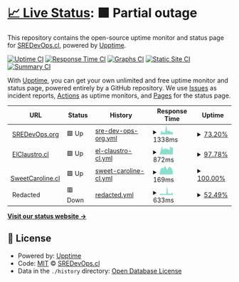 # [📈 Live Status](https://sredevopsdev.github.io/sredevops-upptime): <!--live status--> **🟧 Partial outage**

This repository contains the open-source uptime monitor and status page for [SREDevOps.cl](https://sredevops.cl), powered by [Upptime](https://github.com/upptime/upptime).

[![Uptime CI](https://github.com/sredevopsdev/sredevops-upptime/workflows/Uptime%20CI/badge.svg)](https://github.com/sredevopsdev/sredevops-upptime/actions?query=workflow%3A%22Uptime+CI%22)
[![Response Time CI](https://github.com/sredevopsdev/sredevops-upptime/workflows/Response%20Time%20CI/badge.svg)](https://github.com/sredevopsdev/sredevops-upptime/actions?query=workflow%3A%22Response+Time+CI%22)
[![Graphs CI](https://github.com/sredevopsdev/sredevops-upptime/workflows/Graphs%20CI/badge.svg)](https://github.com/sredevopsdev/sredevops-upptime/actions?query=workflow%3A%22Graphs+CI%22)
[![Static Site CI](https://github.com/sredevopsdev/sredevops-upptime/workflows/Static%20Site%20CI/badge.svg)](https://github.com/sredevopsdev/sredevops-upptime/actions?query=workflow%3A%22Static+Site+CI%22)
[![Summary CI](https://github.com/sredevopsdev/sredevops-upptime/workflows/Summary%20CI/badge.svg)](https://github.com/sredevopsdev/sredevops-upptime/actions?query=workflow%3A%22Summary+CI%22)

With [Upptime](https://upptime.js.org), you can get your own unlimited and free uptime monitor and status page, powered entirely by a GitHub repository. We use [Issues](https://github.com/sredevopsdev/sredevops-upptime/issues) as incident reports, [Actions](https://github.com/sredevopsdev/sredevops-upptime/actions) as uptime monitors, and [Pages](https://sredevopsdev.github.io/sredevops-upptime) for the status page.

<!--start: status pages-->
<!-- This summary is generated by Upptime (https://github.com/upptime/upptime) -->
<!-- Do not edit this manually, your changes will be overwritten -->
<!-- prettier-ignore -->
| URL | Status | History | Response Time | Uptime |
| --- | ------ | ------- | ------------- | ------ |
| <img alt="" src="https://icons.duckduckgo.com/ip3/sredevops.org.ico" height="13"> [SREDevOps.org](https://sredevops.org) | 🟩 Up | [sre-dev-ops-org.yml](https://github.com/sredevopsdev/sredevops-upptime/commits/HEAD/history/sre-dev-ops-org.yml) | <details><summary><img alt="Response time graph" src="./graphs/sre-dev-ops-org/response-time-week.png" height="20"> 1338ms</summary><br><a href="https://status.sredevops.org/history/sre-dev-ops-org"><img alt="Response time 959" src="https://img.shields.io/endpoint?url=https%3A%2F%2Fraw.githubusercontent.com%2Fsredevopsdev%2Fsredevops-upptime%2FHEAD%2Fapi%2Fsre-dev-ops-org%2Fresponse-time.json"></a><br><a href="https://status.sredevops.org/history/sre-dev-ops-org"><img alt="24-hour response time 989" src="https://img.shields.io/endpoint?url=https%3A%2F%2Fraw.githubusercontent.com%2Fsredevopsdev%2Fsredevops-upptime%2FHEAD%2Fapi%2Fsre-dev-ops-org%2Fresponse-time-day.json"></a><br><a href="https://status.sredevops.org/history/sre-dev-ops-org"><img alt="7-day response time 1338" src="https://img.shields.io/endpoint?url=https%3A%2F%2Fraw.githubusercontent.com%2Fsredevopsdev%2Fsredevops-upptime%2FHEAD%2Fapi%2Fsre-dev-ops-org%2Fresponse-time-week.json"></a><br><a href="https://status.sredevops.org/history/sre-dev-ops-org"><img alt="30-day response time 946" src="https://img.shields.io/endpoint?url=https%3A%2F%2Fraw.githubusercontent.com%2Fsredevopsdev%2Fsredevops-upptime%2FHEAD%2Fapi%2Fsre-dev-ops-org%2Fresponse-time-month.json"></a><br><a href="https://status.sredevops.org/history/sre-dev-ops-org"><img alt="1-year response time 959" src="https://img.shields.io/endpoint?url=https%3A%2F%2Fraw.githubusercontent.com%2Fsredevopsdev%2Fsredevops-upptime%2FHEAD%2Fapi%2Fsre-dev-ops-org%2Fresponse-time-year.json"></a></details> | <details><summary><a href="https://status.sredevops.org/history/sre-dev-ops-org">73.20%</a></summary><a href="https://status.sredevops.org/history/sre-dev-ops-org"><img alt="All-time uptime 83.05%" src="https://img.shields.io/endpoint?url=https%3A%2F%2Fraw.githubusercontent.com%2Fsredevopsdev%2Fsredevops-upptime%2FHEAD%2Fapi%2Fsre-dev-ops-org%2Fuptime.json"></a><br><a href="https://status.sredevops.org/history/sre-dev-ops-org"><img alt="24-hour uptime 100.00%" src="https://img.shields.io/endpoint?url=https%3A%2F%2Fraw.githubusercontent.com%2Fsredevopsdev%2Fsredevops-upptime%2FHEAD%2Fapi%2Fsre-dev-ops-org%2Fuptime-day.json"></a><br><a href="https://status.sredevops.org/history/sre-dev-ops-org"><img alt="7-day uptime 73.20%" src="https://img.shields.io/endpoint?url=https%3A%2F%2Fraw.githubusercontent.com%2Fsredevopsdev%2Fsredevops-upptime%2FHEAD%2Fapi%2Fsre-dev-ops-org%2Fuptime-week.json"></a><br><a href="https://status.sredevops.org/history/sre-dev-ops-org"><img alt="30-day uptime 75.40%" src="https://img.shields.io/endpoint?url=https%3A%2F%2Fraw.githubusercontent.com%2Fsredevopsdev%2Fsredevops-upptime%2FHEAD%2Fapi%2Fsre-dev-ops-org%2Fuptime-month.json"></a><br><a href="https://status.sredevops.org/history/sre-dev-ops-org"><img alt="1-year uptime 83.05%" src="https://img.shields.io/endpoint?url=https%3A%2F%2Fraw.githubusercontent.com%2Fsredevopsdev%2Fsredevops-upptime%2FHEAD%2Fapi%2Fsre-dev-ops-org%2Fuptime-year.json"></a></details>
| <img alt="" src="https://icons.duckduckgo.com/ip3/elclaustro.cl.ico" height="13"> [ElClaustro.cl](https://elclaustro.cl) | 🟩 Up | [el-claustro-cl.yml](https://github.com/sredevopsdev/sredevops-upptime/commits/HEAD/history/el-claustro-cl.yml) | <details><summary><img alt="Response time graph" src="./graphs/el-claustro-cl/response-time-week.png" height="20"> 872ms</summary><br><a href="https://status.sredevops.org/history/el-claustro-cl"><img alt="Response time 1013" src="https://img.shields.io/endpoint?url=https%3A%2F%2Fraw.githubusercontent.com%2Fsredevopsdev%2Fsredevops-upptime%2FHEAD%2Fapi%2Fel-claustro-cl%2Fresponse-time.json"></a><br><a href="https://status.sredevops.org/history/el-claustro-cl"><img alt="24-hour response time 1053" src="https://img.shields.io/endpoint?url=https%3A%2F%2Fraw.githubusercontent.com%2Fsredevopsdev%2Fsredevops-upptime%2FHEAD%2Fapi%2Fel-claustro-cl%2Fresponse-time-day.json"></a><br><a href="https://status.sredevops.org/history/el-claustro-cl"><img alt="7-day response time 872" src="https://img.shields.io/endpoint?url=https%3A%2F%2Fraw.githubusercontent.com%2Fsredevopsdev%2Fsredevops-upptime%2FHEAD%2Fapi%2Fel-claustro-cl%2Fresponse-time-week.json"></a><br><a href="https://status.sredevops.org/history/el-claustro-cl"><img alt="30-day response time 700" src="https://img.shields.io/endpoint?url=https%3A%2F%2Fraw.githubusercontent.com%2Fsredevopsdev%2Fsredevops-upptime%2FHEAD%2Fapi%2Fel-claustro-cl%2Fresponse-time-month.json"></a><br><a href="https://status.sredevops.org/history/el-claustro-cl"><img alt="1-year response time 1013" src="https://img.shields.io/endpoint?url=https%3A%2F%2Fraw.githubusercontent.com%2Fsredevopsdev%2Fsredevops-upptime%2FHEAD%2Fapi%2Fel-claustro-cl%2Fresponse-time-year.json"></a></details> | <details><summary><a href="https://status.sredevops.org/history/el-claustro-cl">97.78%</a></summary><a href="https://status.sredevops.org/history/el-claustro-cl"><img alt="All-time uptime 83.73%" src="https://img.shields.io/endpoint?url=https%3A%2F%2Fraw.githubusercontent.com%2Fsredevopsdev%2Fsredevops-upptime%2FHEAD%2Fapi%2Fel-claustro-cl%2Fuptime.json"></a><br><a href="https://status.sredevops.org/history/el-claustro-cl"><img alt="24-hour uptime 100.00%" src="https://img.shields.io/endpoint?url=https%3A%2F%2Fraw.githubusercontent.com%2Fsredevopsdev%2Fsredevops-upptime%2FHEAD%2Fapi%2Fel-claustro-cl%2Fuptime-day.json"></a><br><a href="https://status.sredevops.org/history/el-claustro-cl"><img alt="7-day uptime 97.78%" src="https://img.shields.io/endpoint?url=https%3A%2F%2Fraw.githubusercontent.com%2Fsredevopsdev%2Fsredevops-upptime%2FHEAD%2Fapi%2Fel-claustro-cl%2Fuptime-week.json"></a><br><a href="https://status.sredevops.org/history/el-claustro-cl"><img alt="30-day uptime 80.44%" src="https://img.shields.io/endpoint?url=https%3A%2F%2Fraw.githubusercontent.com%2Fsredevopsdev%2Fsredevops-upptime%2FHEAD%2Fapi%2Fel-claustro-cl%2Fuptime-month.json"></a><br><a href="https://status.sredevops.org/history/el-claustro-cl"><img alt="1-year uptime 83.73%" src="https://img.shields.io/endpoint?url=https%3A%2F%2Fraw.githubusercontent.com%2Fsredevopsdev%2Fsredevops-upptime%2FHEAD%2Fapi%2Fel-claustro-cl%2Fuptime-year.json"></a></details>
| <img alt="" src="https://icons.duckduckgo.com/ip3/sweetcaroline.cl.ico" height="13"> [SweetCaroline.cl](https://SweetCaroline.cl) | 🟩 Up | [sweet-caroline-cl.yml](https://github.com/sredevopsdev/sredevops-upptime/commits/HEAD/history/sweet-caroline-cl.yml) | <details><summary><img alt="Response time graph" src="./graphs/sweet-caroline-cl/response-time-week.png" height="20"> 169ms</summary><br><a href="https://status.sredevops.org/history/sweet-caroline-cl"><img alt="Response time 180" src="https://img.shields.io/endpoint?url=https%3A%2F%2Fraw.githubusercontent.com%2Fsredevopsdev%2Fsredevops-upptime%2FHEAD%2Fapi%2Fsweet-caroline-cl%2Fresponse-time.json"></a><br><a href="https://status.sredevops.org/history/sweet-caroline-cl"><img alt="24-hour response time 80" src="https://img.shields.io/endpoint?url=https%3A%2F%2Fraw.githubusercontent.com%2Fsredevopsdev%2Fsredevops-upptime%2FHEAD%2Fapi%2Fsweet-caroline-cl%2Fresponse-time-day.json"></a><br><a href="https://status.sredevops.org/history/sweet-caroline-cl"><img alt="7-day response time 169" src="https://img.shields.io/endpoint?url=https%3A%2F%2Fraw.githubusercontent.com%2Fsredevopsdev%2Fsredevops-upptime%2FHEAD%2Fapi%2Fsweet-caroline-cl%2Fresponse-time-week.json"></a><br><a href="https://status.sredevops.org/history/sweet-caroline-cl"><img alt="30-day response time 185" src="https://img.shields.io/endpoint?url=https%3A%2F%2Fraw.githubusercontent.com%2Fsredevopsdev%2Fsredevops-upptime%2FHEAD%2Fapi%2Fsweet-caroline-cl%2Fresponse-time-month.json"></a><br><a href="https://status.sredevops.org/history/sweet-caroline-cl"><img alt="1-year response time 180" src="https://img.shields.io/endpoint?url=https%3A%2F%2Fraw.githubusercontent.com%2Fsredevopsdev%2Fsredevops-upptime%2FHEAD%2Fapi%2Fsweet-caroline-cl%2Fresponse-time-year.json"></a></details> | <details><summary><a href="https://status.sredevops.org/history/sweet-caroline-cl">100.00%</a></summary><a href="https://status.sredevops.org/history/sweet-caroline-cl"><img alt="All-time uptime 100.00%" src="https://img.shields.io/endpoint?url=https%3A%2F%2Fraw.githubusercontent.com%2Fsredevopsdev%2Fsredevops-upptime%2FHEAD%2Fapi%2Fsweet-caroline-cl%2Fuptime.json"></a><br><a href="https://status.sredevops.org/history/sweet-caroline-cl"><img alt="24-hour uptime 100.00%" src="https://img.shields.io/endpoint?url=https%3A%2F%2Fraw.githubusercontent.com%2Fsredevopsdev%2Fsredevops-upptime%2FHEAD%2Fapi%2Fsweet-caroline-cl%2Fuptime-day.json"></a><br><a href="https://status.sredevops.org/history/sweet-caroline-cl"><img alt="7-day uptime 100.00%" src="https://img.shields.io/endpoint?url=https%3A%2F%2Fraw.githubusercontent.com%2Fsredevopsdev%2Fsredevops-upptime%2FHEAD%2Fapi%2Fsweet-caroline-cl%2Fuptime-week.json"></a><br><a href="https://status.sredevops.org/history/sweet-caroline-cl"><img alt="30-day uptime 100.00%" src="https://img.shields.io/endpoint?url=https%3A%2F%2Fraw.githubusercontent.com%2Fsredevopsdev%2Fsredevops-upptime%2FHEAD%2Fapi%2Fsweet-caroline-cl%2Fuptime-month.json"></a><br><a href="https://status.sredevops.org/history/sweet-caroline-cl"><img alt="1-year uptime 100.00%" src="https://img.shields.io/endpoint?url=https%3A%2F%2Fraw.githubusercontent.com%2Fsredevopsdev%2Fsredevops-upptime%2FHEAD%2Fapi%2Fsweet-caroline-cl%2Fuptime-year.json"></a></details>
| <img alt="" src="https://icons.duckduckgo.com/ip3/null.ico" height="13"> Redacted | 🟥 Down | [redacted.yml](https://github.com/sredevopsdev/sredevops-upptime/commits/HEAD/history/redacted.yml) | <details><summary><img alt="Response time graph" src="./graphs/redacted/response-time-week.png" height="20"> 633ms</summary><br><a href="https://status.sredevops.org/history/redacted"><img alt="Response time 573" src="https://img.shields.io/endpoint?url=https%3A%2F%2Fraw.githubusercontent.com%2Fsredevopsdev%2Fsredevops-upptime%2FHEAD%2Fapi%2Fredacted%2Fresponse-time.json"></a><br><a href="https://status.sredevops.org/history/redacted"><img alt="24-hour response time 0" src="https://img.shields.io/endpoint?url=https%3A%2F%2Fraw.githubusercontent.com%2Fsredevopsdev%2Fsredevops-upptime%2FHEAD%2Fapi%2Fredacted%2Fresponse-time-day.json"></a><br><a href="https://status.sredevops.org/history/redacted"><img alt="7-day response time 633" src="https://img.shields.io/endpoint?url=https%3A%2F%2Fraw.githubusercontent.com%2Fsredevopsdev%2Fsredevops-upptime%2FHEAD%2Fapi%2Fredacted%2Fresponse-time-week.json"></a><br><a href="https://status.sredevops.org/history/redacted"><img alt="30-day response time 503" src="https://img.shields.io/endpoint?url=https%3A%2F%2Fraw.githubusercontent.com%2Fsredevopsdev%2Fsredevops-upptime%2FHEAD%2Fapi%2Fredacted%2Fresponse-time-month.json"></a><br><a href="https://status.sredevops.org/history/redacted"><img alt="1-year response time 573" src="https://img.shields.io/endpoint?url=https%3A%2F%2Fraw.githubusercontent.com%2Fsredevopsdev%2Fsredevops-upptime%2FHEAD%2Fapi%2Fredacted%2Fresponse-time-year.json"></a></details> | <details><summary><a href="https://status.sredevops.org/history/redacted">52.49%</a></summary><a href="https://status.sredevops.org/history/redacted"><img alt="All-time uptime 65.43%" src="https://img.shields.io/endpoint?url=https%3A%2F%2Fraw.githubusercontent.com%2Fsredevopsdev%2Fsredevops-upptime%2FHEAD%2Fapi%2Fredacted%2Fuptime.json"></a><br><a href="https://status.sredevops.org/history/redacted"><img alt="24-hour uptime 0.00%" src="https://img.shields.io/endpoint?url=https%3A%2F%2Fraw.githubusercontent.com%2Fsredevopsdev%2Fsredevops-upptime%2FHEAD%2Fapi%2Fredacted%2Fuptime-day.json"></a><br><a href="https://status.sredevops.org/history/redacted"><img alt="7-day uptime 52.49%" src="https://img.shields.io/endpoint?url=https%3A%2F%2Fraw.githubusercontent.com%2Fsredevopsdev%2Fsredevops-upptime%2FHEAD%2Fapi%2Fredacted%2Fuptime-week.json"></a><br><a href="https://status.sredevops.org/history/redacted"><img alt="30-day uptime 57.15%" src="https://img.shields.io/endpoint?url=https%3A%2F%2Fraw.githubusercontent.com%2Fsredevopsdev%2Fsredevops-upptime%2FHEAD%2Fapi%2Fredacted%2Fuptime-month.json"></a><br><a href="https://status.sredevops.org/history/redacted"><img alt="1-year uptime 65.43%" src="https://img.shields.io/endpoint?url=https%3A%2F%2Fraw.githubusercontent.com%2Fsredevopsdev%2Fsredevops-upptime%2FHEAD%2Fapi%2Fredacted%2Fuptime-year.json"></a></details>

<!--end: status pages-->

[**Visit our status website →**](https://sredevopsdev.github.io/sredevops-upptime)

## 📄 License

- Powered by: [Upptime](https://github.com/upptime/upptime)
- Code: [MIT](./LICENSE) © [SREDevOps.cl](https://sredevops.cl)
- Data in the `./history` directory: [Open Database License](https://opendatacommons.org/licenses/odbl/1-0/)

